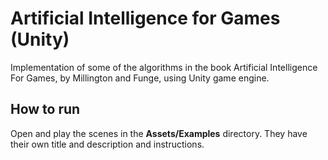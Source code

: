 # Artificial Intelligence for Games (Unity)

Implementation of some of the algorithms in the book Artificial Intelligence For Games, by Millington and Funge, using Unity game engine.

## How to run

Open and play the scenes in the **Assets/Examples** directory. They have their own title and description and instructions.
